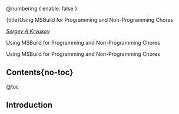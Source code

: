 ﻿@numbering {
    enable: false
}

{title}Using MSBuild for Programming and Non-Programming Chores

[*Sergey A Kryukov*](https://www.SAKryukov.org)

Using MSBuild for Programming and Non-Programming Chores

Using MSBuild for Programming and Non-Programming Chores

<!-- https://www.codeproject.com/Articles/? -->

<!-- copy to CodeProject from here ------------------------------------------->


## Contents{no-toc}

@toc

## Introduction

